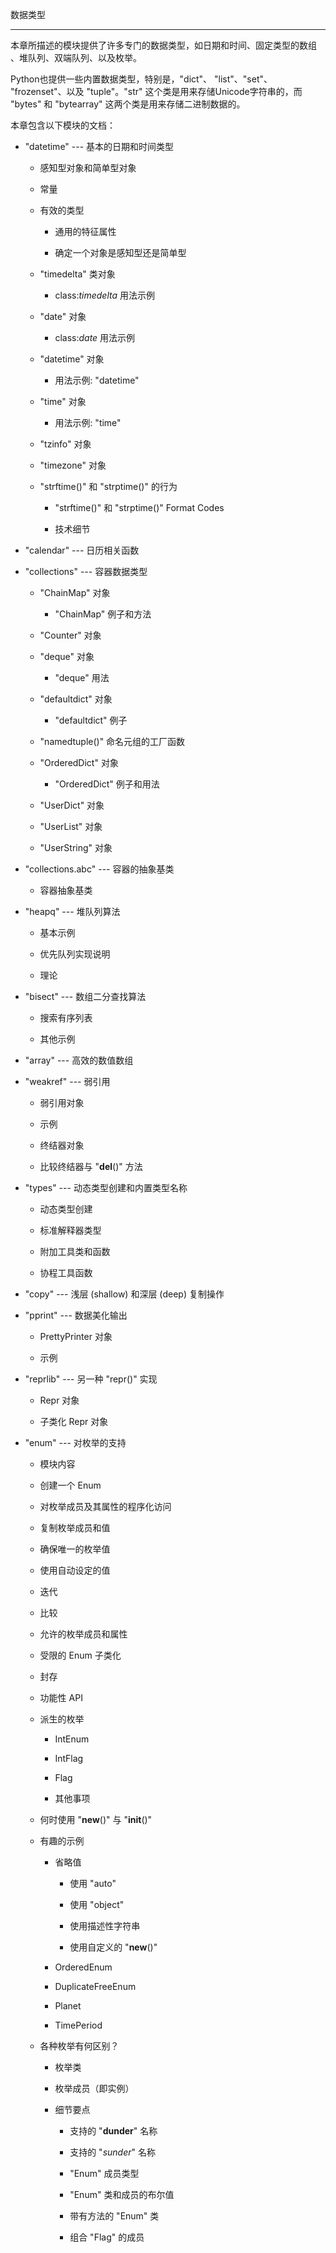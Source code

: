 数据类型
********

本章所描述的模块提供了许多专门的数据类型，如日期和时间、固定类型的数组
、堆队列、双端队列、以及枚举。

Python也提供一些内置数据类型，特别是，"dict"、 "list"、"set"、
"frozenset"、以及 "tuple"。"str" 这个类是用来存储Unicode字符串的，而
"bytes" 和 "bytearray" 这两个类是用来存储二进制数据的。

本章包含以下模块的文档：

* "datetime" --- 基本的日期和时间类型

  * 感知型对象和简单型对象

  * 常量

  * 有效的类型

    * 通用的特征属性

    * 确定一个对象是感知型还是简单型

  * "timedelta" 类对象

    * class:*timedelta* 用法示例

  * "date" 对象

    * class:*date* 用法示例

  * "datetime" 对象

    * 用法示例: "datetime"

  * "time" 对象

    * 用法示例: "time"

  * "tzinfo" 对象

  * "timezone" 对象

  * "strftime()" 和 "strptime()" 的行为

    * "strftime()" 和 "strptime()" Format Codes

    * 技术细节

* "calendar" --- 日历相关函数

* "collections" --- 容器数据类型

  * "ChainMap" 对象

    * "ChainMap" 例子和方法

  * "Counter" 对象

  * "deque" 对象

    * "deque" 用法

  * "defaultdict" 对象

    * "defaultdict" 例子

  * "namedtuple()" 命名元组的工厂函数

  * "OrderedDict" 对象

    * "OrderedDict" 例子和用法

  * "UserDict" 对象

  * "UserList" 对象

  * "UserString" 对象

* "collections.abc" --- 容器的抽象基类

  * 容器抽象基类

* "heapq" --- 堆队列算法

  * 基本示例

  * 优先队列实现说明

  * 理论

* "bisect" --- 数组二分查找算法

  * 搜索有序列表

  * 其他示例

* "array" --- 高效的数值数组

* "weakref" --- 弱引用

  * 弱引用对象

  * 示例

  * 终结器对象

  * 比较终结器与 "__del__()" 方法

* "types" --- 动态类型创建和内置类型名称

  * 动态类型创建

  * 标准解释器类型

  * 附加工具类和函数

  * 协程工具函数

* "copy" --- 浅层 (shallow) 和深层 (deep) 复制操作

* "pprint" --- 数据美化输出

  * PrettyPrinter 对象

  * 示例

* "reprlib" --- 另一种 "repr()" 实现

  * Repr 对象

  * 子类化 Repr 对象

* "enum" --- 对枚举的支持

  * 模块内容

  * 创建一个 Enum

  * 对枚举成员及其属性的程序化访问

  * 复制枚举成员和值

  * 确保唯一的枚举值

  * 使用自动设定的值

  * 迭代

  * 比较

  * 允许的枚举成员和属性

  * 受限的 Enum 子类化

  * 封存

  * 功能性 API

  * 派生的枚举

    * IntEnum

    * IntFlag

    * Flag

    * 其他事项

  * 何时使用 "__new__()" 与 "__init__()"

  * 有趣的示例

    * 省略值

      * 使用 "auto"

      * 使用 "object"

      * 使用描述性字符串

      * 使用自定义的 "__new__()"

    * OrderedEnum

    * DuplicateFreeEnum

    * Planet

    * TimePeriod

  * 各种枚举有何区别？

    * 枚举类

    * 枚举成员（即实例）

    * 细节要点

      * 支持的 "__dunder__" 名称

      * 支持的 "_sunder_" 名称

      * "Enum" 成员类型

      * "Enum" 类和成员的布尔值

      * 带有方法的 "Enum" 类

      * 组合 "Flag" 的成员
